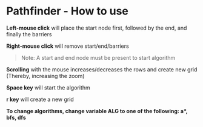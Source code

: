 # Pathfinder - How to use
  
**Left-mouse click** will place the start node first, followed by the end, and finally the barriers  

**Right-mouse click** will remove start/end/barriers  
> Note: A start and end node must be present to start algorithm   

**Scrolling** with the mouse increases/decreases the rows and create new grid (Thereby, increasing the zoom)  

**Space key** will start the algorithm  

**r key** will create a new grid  



**To change algorithms, change variable ALG to one of the following: a\*\, bfs, dfs**
